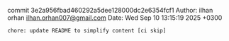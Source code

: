 commit 3e2a956fbad460292a5dee128000dc2e6354fcf1
Author: ilhan orhan <ilhan.orhan007@gmail.com>
Date:   Wed Sep 10 13:15:19 2025 +0300

    chore: update README to simplify content [ci skip]
